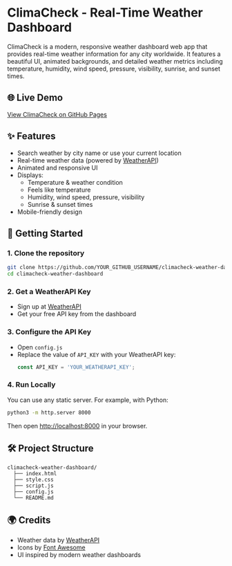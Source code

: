 # ClimaCheck - Real-Time Weather Dashboard

ClimaCheck is a modern, responsive weather dashboard web app that provides real-time weather information for any city worldwide. It features a beautiful UI, animated backgrounds, and detailed weather metrics including temperature, humidity, wind speed, pressure, visibility, sunrise, and sunset times.

## 🌐 Live Demo
[View ClimaCheck on GitHub Pages](https://amanjotkaurr.github.io/climacheck-weather-dashboard/)

## ✨ Features
- Search weather by city name or use your current location
- Real-time weather data (powered by [WeatherAPI](https://www.weatherapi.com/))
- Animated and responsive UI
- Displays:
  - Temperature & weather condition
  - Feels like temperature
  - Humidity, wind speed, pressure, visibility
  - Sunrise & sunset times
- Mobile-friendly design

## 🚀 Getting Started

### 1. **Clone the repository**
```bash
git clone https://github.com/YOUR_GITHUB_USERNAME/climacheck-weather-dashboard.git
cd climacheck-weather-dashboard
```

### 2. **Get a WeatherAPI Key**
- Sign up at [WeatherAPI](https://www.weatherapi.com/)
- Get your free API key from the dashboard

### 3. **Configure the API Key**
- Open `config.js`
- Replace the value of `API_KEY` with your WeatherAPI key:
  ```js
  const API_KEY = 'YOUR_WEATHERAPI_KEY';
  ```

### 4. **Run Locally**
You can use any static server. For example, with Python:
```bash
python3 -m http.server 8000
```
Then open [http://localhost:8000](http://localhost:8000) in your browser.

## 🛠️ Project Structure
```
climacheck-weather-dashboard/
  ├── index.html
  ├── style.css
  ├── script.js
  ├── config.js
  └── README.md
```

## 🌍 Credits
- Weather data by [WeatherAPI](https://www.weatherapi.com/)
- Icons by [Font Awesome](https://fontawesome.com/)
- UI inspired by modern weather dashboards
